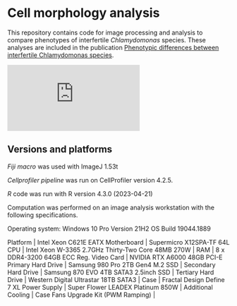 # Cell morphology analysis

This repository contains code for image processing and analysis to compare phenotypes of interfertile *Chlamydomonas* species. These analyses are included in the publication [Phenotypic differences between interfertile Chlamydomonas species](research.arcadiascience.com/pub/result-chlamydomonas-phenotypes).

![Chlamydomonas smithii has a larger than C. reinhardtii by 20 square microns](https://github.com/Arcadia-Science/chlamy-comparison/files/12021426/Area_microns_superplot1.pdf)

## Versions and platforms
*Fiji macro* was used with ImageJ 1.53t

*Cellprofiler pipeline* was run on CellProfiler version 4.2.5.

*R* code was run with R version 4.3.0 (2023-04-21)

Computation was performed on an image analysis workstation with the following specifications.

Operating system: Windows 10 Pro Version 21H2 OS Build 19044.1889

Platform | Intel Xeon C621E EATX
Motherboard | Supermicro X12SPA-TF 64L
CPU | Intel Xeon W-3365 2.7GHz Thirty-Two
 Core 48MB 270W |
RAM | 8 x DDR4-3200 64GB ECC Reg.
Video Card | NVIDIA RTX A6000 48GB PCI-E
Primary Hard Drive | Samsung 980 Pro 2TB Gen4 M.2 SSD |
Secondary Hard Drive | Samsung 870 EVO 4TB SATA3 2.5inch SSD |
Tertiary Hard Drive | Western Digital Ultrastar 18TB SATA3 |
Case | Fractal Design Define 7 XL
Power Supply | Super Flower LEADEX Platinum 850W |
Additional Cooling | Case Fans Upgrade Kit (PWM Ramping) |
